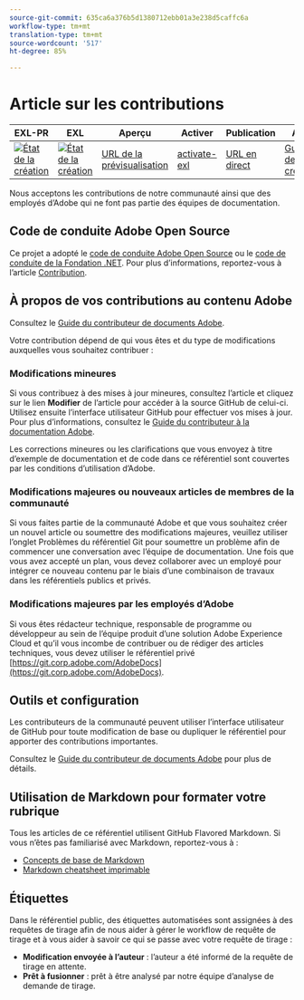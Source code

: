 ```yaml
---
source-git-commit: 635ca6a376b5d1380712ebb01a3e238d5caffc6a
workflow-type: tm+mt
translation-type: tm+mt
source-wordcount: '517'
ht-degree: 85%

---
```

# Article sur les contributions

| EXL-PR | EXL | Aperçu | Activer | Publication | Aide |
|--- |--- |--- |--- |--- |--- |
| [![État de la création](https://docs.ci.corp.adobe.com/view/exl-pr/job/mobile-services.en_pr-exl/badge/icon)](https://docs.ci.corp.adobe.com/view/exl-pr/job/mobile-services.en_pr-exl/lastBuild/) | [![État de la création](https://docs.ci.corp.adobe.com/view/exl-pr/job/mobile-services.en_exl/lastBuild/badge/icon)](https://docs.ci.corp.adobe.com/view/exl-pr/job/mobile-services.en_exl/lastBuild/lastBuild) | [URL de la prévisualisation](https://experienceleague.corp.adobe.com/docs/mobile-services/using/home.html?lang=en) | [activate-exl](https://docs.ci.corp.adobe.com/job/activate-exl/build/) | [URL en direct](https://experienceleague.adobe.com/docs/mobile-services/using/home.html?lang=en) | [Guide de création](https://experienceleague.adobe.com/docs/authoring-guide-exl/using/home.html?lang=en) |

Nous acceptons les contributions de notre communauté ainsi que des employés d’Adobe qui ne font pas partie des équipes de documentation.

## Code de conduite Adobe Open Source

Ce projet a adopté le [code de conduite Adobe Open Source](code-of-conduct.md) ou le [code de conduite de la Fondation .NET](https://dotnetfoundation.org/code-of-conduct). Pour plus d’informations, reportez-vous à l’article [Contribution](contributing.md).

## À propos de vos contributions au contenu Adobe

Consultez le [Guide du contributeur de documents Adobe](https://docs.adobe.com/content/help/en/contributor/contributor-guide/introduction.html).

Votre contribution dépend de qui vous êtes et du type de modifications auxquelles vous souhaitez contribuer :

### Modifications mineures

Si vous contribuez à des mises à jour mineures, consultez l’article et cliquez sur le lien **Modifier** de l’article pour accéder à la source GitHub de celui-ci. Utilisez ensuite l’interface utilisateur GitHub pour effectuer vos mises à jour. Pour plus d’informations, consultez le [Guide du contributeur à la documentation Adobe](https://docs.adobe.com/content/help/en/contributor/contributor-guide/introduction.html).

Les corrections mineures ou les clarifications que vous envoyez à titre d’exemple de documentation et de code dans ce référentiel sont couvertes par les conditions d’utilisation d’Adobe.

### Modifications majeures ou nouveaux articles de membres de la communauté

Si vous faites partie de la communauté Adobe et que vous souhaitez créer un nouvel article ou soumettre des modifications majeures, veuillez utiliser l’onglet Problèmes du référentiel Git pour soumettre un problème afin de commencer une conversation avec l’équipe de documentation. Une fois que vous avez accepté un plan, vous devez collaborer avec un employé pour intégrer ce nouveau contenu par le biais d’une combinaison de travaux dans les référentiels publics et privés.

<!--
If you submit a pull request with significant changes to documentation and code examples, you'll see a message in the pull request asking you to submit an online contribution license agreement (CLA). We need you to complete the online form before we can review your pull request.
-->

### Modifications majeures par les employés d’Adobe

Si vous êtes rédacteur technique, responsable de programme ou développeur au sein de l’équipe produit d’une solution Adobe Experience Cloud et qu’il vous incombe de contribuer ou de rédiger des articles techniques, vous devez utiliser le référentiel privé [https://git.corp.adobe.com/AdobeDocs](https://git.corp.adobe.com/AdobeDocs). <!--Employees from other parts of the Adobe world should use the public repo for minor updates.-->

## Outils et configuration

Les contributeurs de la communauté peuvent utiliser l’interface utilisateur de GitHub pour toute modification de base ou dupliquer le référentiel pour apporter des contributions importantes.

Consultez le [Guide du contributeur de documents Adobe](https://docs.adobe.com/content/help/en/contributor/contributor-guide/introduction.html) pour plus de détails.

## Utilisation de Markdown pour formater votre rubrique

Tous les articles de ce référentiel utilisent GitHub Flavored Markdown. Si vous n’êtes pas familiarisé avec Markdown, reportez-vous à :

* [Concepts de base de Markdown](https://help.github.com/articles/markdown-basics/)
* [Markdown cheatsheet imprimable](https://guides.github.com/pdfs/markdown-cheatsheet-online.pdf)

## Étiquettes

Dans le référentiel public, des étiquettes automatisées sont assignées à des requêtes de tirage afin de nous aider à gérer le workflow de requête de tirage et à vous aider à savoir ce qui se passe avec votre requête de tirage :

* **Modification envoyée à l’auteur** : l’auteur a été informé de la requête de tirage en attente.
* **Prêt à fusionner** : prêt à être analysé par notre équipe d’analyse de demande de tirage.


